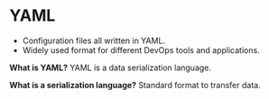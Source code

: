 # YAML

- Configuration files all written in YAML.
- Widely used format for different DevOps tools and applications.

**What is YAML?**
YAML is a data serialization language.

**What is a serialization language?**
Standard format to transfer data.
